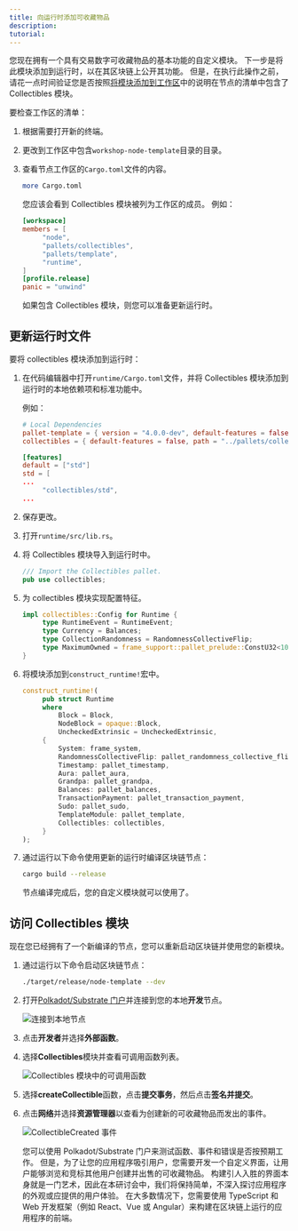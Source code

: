 ```yaml
---
title: 向运行时添加可收藏物品
description:
tutorial:
---
```


您现在拥有一个具有交易数字可收藏物品的基本功能的自定义模块。
下一步是将此模块添加到运行时，以在其区块链上公开其功能。
但是，在执行此操作之前，请花一点时间验证您是否按照[将模块添加到工作区](/tutorials/collectibles-workshop/03-create-pallet/#add-the-pallet-to-the-workspace)中的说明在节点的清单中包含了 Collectibles 模块。

要检查工作区的清单：

1. 根据需要打开新的终端。

2. 更改到工作区中包含`workshop-node-template`目录的目录。

3. 查看节点工作区的`Cargo.toml`文件的内容。

   ```bash
   more Cargo.toml
   ```

   您应该会看到 Collectibles 模块被列为工作区的成员。
   例如：

   ```toml
   [workspace]
   members = [
        "node",
        "pallets/collectibles",
        "pallets/template",
        "runtime",
   ]
   [profile.release]
   panic = "unwind"
   ```

   如果包含 Collectibles 模块，则您可以准备更新运行时。

## 更新运行时文件

要将 collectibles 模块添加到运行时：

1. 在代码编辑器中打开`runtime/Cargo.toml`文件，并将 Collectibles 模块添加到运行时的本地依赖项和标准功能中。

   例如：

   ```toml
   # Local Dependencies
   pallet-template = { version = "4.0.0-dev", default-features = false, path = "../pallets/template" }
   collectibles = { default-features = false, path = "../pallets/collectibles" }

   [features]
   default = ["std"]
   std = [
   ...
        "collectibles/std",
   ...
   ```

1. 保存更改。

1. 打开`runtime/src/lib.rs`。

1. 将 Collectibles 模块导入到运行时中。

   ```rust
   /// Import the Collectibles pallet.
   pub use collectibles;
   ```

1. 为 collectibles 模块实现配置特征。

   ```rust
   impl collectibles::Config for Runtime {
        type RuntimeEvent = RuntimeEvent;
        type Currency = Balances;
        type CollectionRandomness = RandomnessCollectiveFlip;
        type MaximumOwned = frame_support::pallet_prelude::ConstU32<100>;
   }
   ```

1. 将模块添加到`construct_runtime!`宏中。

   ```rust
   construct_runtime!(
        pub struct Runtime
        where
            Block = Block,
            NodeBlock = opaque::Block,
            UncheckedExtrinsic = UncheckedExtrinsic,
        {
            System: frame_system,
            RandomnessCollectiveFlip: pallet_randomness_collective_flip,
            Timestamp: pallet_timestamp,
            Aura: pallet_aura,
            Grandpa: pallet_grandpa,
            Balances: pallet_balances,
            TransactionPayment: pallet_transaction_payment,
            Sudo: pallet_sudo,
            TemplateModule: pallet_template,
            Collectibles: collectibles,
        }
   );
   ```

1. 通过运行以下命令使用更新的运行时编译区块链节点：

   ```bash
   cargo build --release
   ```

   节点编译完成后，您的自定义模块就可以使用了。

## 访问 Collectibles 模块

现在您已经拥有了一个新编译的节点，您可以重新启动区块链并使用您的新模块。

1. 通过运行以下命令启动区块链节点：

   ```bash
   ./target/release/node-template --dev
   ```

2. 打开[Polkadot/Substrate 门户](https://polkadot.js.org/apps/#/explorer)并连接到您的本地**开发**节点。

   ![连接到本地节点](/media/images/docs/tutorials/collectibles-workshop/connect-to-local-endpoint.png)

1. 点击**开发者**并选择**外部函数**。

2. 选择**Collectibles**模块并查看可调用函数列表。

   ![Collectibles 模块中的可调用函数](/media/images/docs/tutorials/collectibles-workshop/collectibles-pallet.png)

3. 选择**createCollectible**函数，点击**提交事务**，然后点击**签名并提交**。

4. 点击**网络**并选择**资源管理器**以查看为创建新的可收藏物品而发出的事件。

   ![CollectibleCreated 事件](/media/images/docs/tutorials/collectibles-workshop/create-collectible-event.png)

   您可以使用 Polkadot/Substrate 门户来测试函数、事件和错误是否按预期工作。
   但是，为了让您的应用程序吸引用户，您需要开发一个自定义界面，让用户能够浏览和竞标其他用户创建并出售的可收藏物品。
   构建引人入胜的界面本身就是一门艺术，因此在本研讨会中，我们将保持简单，不深入探讨应用程序的外观或应提供的用户体验。
   在大多数情况下，您需要使用 TypeScript 和 Web 开发框架（例如 React、Vue 或 Angular）来构建在区块链上运行的应用程序的前端。
